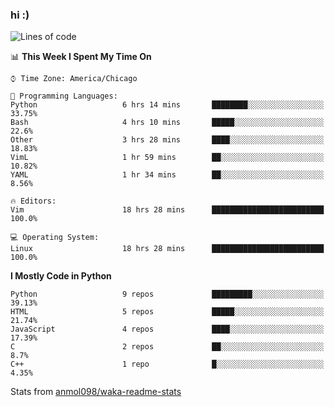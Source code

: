 ### hi :)

<!--START_SECTION:waka-->
![Lines of code](https://img.shields.io/badge/From%20Hello%20World%20I%27ve%20Written-797205%20lines%20of%20code-blue)

📊 **This Week I Spent My Time On** 

```text
⌚︎ Time Zone: America/Chicago

💬 Programming Languages: 
Python                   6 hrs 14 mins       ████████░░░░░░░░░░░░░░░░░   33.75% 
Bash                     4 hrs 10 mins       █████░░░░░░░░░░░░░░░░░░░░   22.6% 
Other                    3 hrs 28 mins       ████░░░░░░░░░░░░░░░░░░░░░   18.83% 
VimL                     1 hr 59 mins        ██░░░░░░░░░░░░░░░░░░░░░░░   10.82% 
YAML                     1 hr 34 mins        ██░░░░░░░░░░░░░░░░░░░░░░░   8.56%

🔥 Editors: 
Vim                      18 hrs 28 mins      █████████████████████████   100.0%

💻 Operating System: 
Linux                    18 hrs 28 mins      █████████████████████████   100.0%

```

**I Mostly Code in Python** 

```text
Python                   9 repos             █████████░░░░░░░░░░░░░░░░   39.13% 
HTML                     5 repos             █████░░░░░░░░░░░░░░░░░░░░   21.74% 
JavaScript               4 repos             ████░░░░░░░░░░░░░░░░░░░░░   17.39% 
C                        2 repos             ██░░░░░░░░░░░░░░░░░░░░░░░   8.7% 
C++                      1 repo              █░░░░░░░░░░░░░░░░░░░░░░░░   4.35%

```



<!--END_SECTION:waka-->

Stats from [anmol098/waka-readme-stats](https://github.com/anmol098/waka-readme-stats)